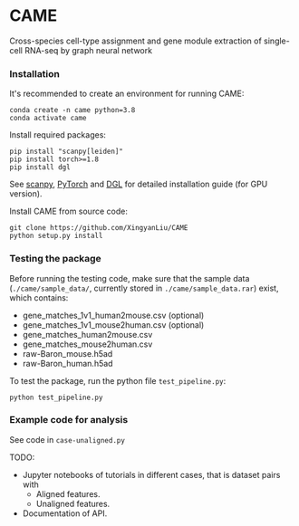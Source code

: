 # CAME
Cross-species cell-type assignment and gene module extraction of single-cell RNA-seq by graph neural network

### Installation

It's recommended to create an environment for running CAME:

```shell
conda create -n came python=3.8
conda activate came
```

Install required packages:

```shell
pip install "scanpy[leiden]"
pip install torch>=1.8 
pip install dgl  
```

See [scanpy](https://scanpy.readthedocs.io/en/stable/), 
[PyTorch](https://pytorch.org/) and [DGL](https://www.dgl.ai/) 
for detailed installation guide (for GPU version).

Install CAME from source code:

```shell
git clone https://github.com/XingyanLiu/CAME
python setup.py install
```

### Testing the package

Before running the testing code, make sure that the sample data 
(`./came/sample_data/`, currently stored in `./came/sample_data.rar`) exist, which contains:

- gene_matches_1v1_human2mouse.csv (optional)
- gene_matches_1v1_mouse2human.csv (optional)
- gene_matches_human2mouse.csv
- gene_matches_mouse2human.csv
- raw-Baron_mouse.h5ad
- raw-Baron_human.h5ad 


To test the package, run the python file `test_pipeline.py`:

```shell
python test_pipeline.py 
```


### Example code for analysis

See code in `case-unaligned.py`

TODO:
* Jupyter notebooks of tutorials in different cases, that is dataset pairs with
  * Aligned features.
  * Unaligned features.
* Documentation of API.
